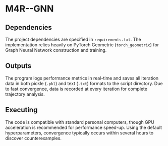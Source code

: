 # M4R--GNN

## Dependencies
The project dependencies are specified in `requirements.txt`. The implementation relies heavily on PyTorch Geometric (`torch_geometric`) for Graph Neural Network construction and training.

## Outputs
The program logs performance metrics in real-time and saves all iteration data in both pickle (`.pkl`) and text (`.txt`) formats to the script directory. Due to fast convergence, data is recorded at every iteration for complete trajectory analysis.

## Executing
The code is compatible with standard personal computers, though GPU acceleration is recommended for performance speed-up. Using the default hyperparameters, convergence typically occurs within several hours to discover counterexamples.


